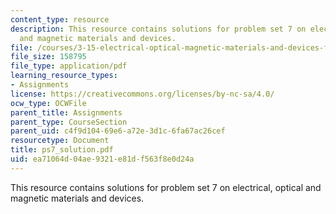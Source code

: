 ```yaml
---
content_type: resource
description: This resource contains solutions for problem set 7 on electrical, optical
  and magnetic materials and devices.
file: /courses/3-15-electrical-optical-magnetic-materials-and-devices-fall-2006/ea71064d04ae9321e81df563f8e0d24a_ps7_solution.pdf
file_size: 158795
file_type: application/pdf
learning_resource_types:
- Assignments
license: https://creativecommons.org/licenses/by-nc-sa/4.0/
ocw_type: OCWFile
parent_title: Assignments
parent_type: CourseSection
parent_uid: c4f9d104-69e6-a72e-3d1c-6fa67ac26cef
resourcetype: Document
title: ps7_solution.pdf
uid: ea71064d-04ae-9321-e81d-f563f8e0d24a
---
```

This resource contains solutions for problem set 7 on electrical, optical and magnetic materials and devices.